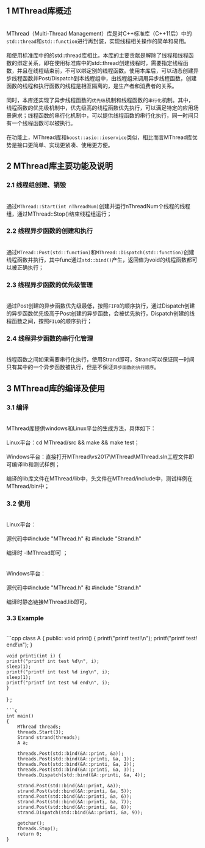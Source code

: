 ## 1 MThread库概述
<br> MThread（Multi-Thread Management）库是对C++标准库（C++11后）中的`std::thread`和`std::function`进行再封装，实现线程相关操作的简单和易用。 </br>
<br> 和使用标准库中的的std::thread库相比，本库的主要贡献是解除了线程和线程函数的绑定关系，即在使用标准库中的std::thread创建线程时，需要指定线程函数，并且在线程结束前，不可以绑定别的线程函数。使用本库后，可以动态创建异步线程函数并Post/Dispatch到本线程组中，由线程组来调用异步线程函数，创建函数的线程和执行函数的线程是相互隔离的，是生产者和消费者的关系。</br>
<br> 同时，本库还实现了异步线程函数的`优先级`机制和线程函数的`串行化`机制。其中，线程函数的优先级机制中，优先级高的线程函数优先执行，可以满足特定的应用场景需求；线程函数的串行化机制中，可以提供线程函数的串行化执行，同一时间只有一个线程函数可以被执行。</br>
<br> 在功能上，MThread库和`boost::asio::ioservice`类似，相比而言MThread库优势是接口更简单、实现更紧凑、使用更方便。</br>

## 2 MThread库主要功能及说明
  ### 2.1 线程组创建、销毁
  <br> 通过`MThread::Start(int nThreadNum)`创建并运行nThreadNum个线程的线程组，通过MThread::Stop()结束线程组运行；</br>
  ### 2.2 线程异步函数的创建和执行
  <br> 通过`MTread::Post(std::function)`和`MThread::Dispatch(std::function)`创建线程函数并执行，其中func通过`std::bind()`产生，返回值为void的线程函数都可以被正确执行；</br>
  ### 2.3 线程异步函数的优先级管理
  <br> 通过Post创建的异步函数优先级最低，按照`FIFO`的顺序执行，通过Dispatch创建的异步函数优先级高于Post创建的异步函数，会被优先执行，Dispatch创建的线程函数之间，按照`FILO`的顺序执行；</br>
  ### 2.4 线程异步函数的串行化管理
  <br> 线程函数之间如果需要串行化执行，使用Strand即可，Strand可以保证同一时间只有其中的一个异步函数被执行，但是不保证`异步函数的执行顺序`。</br>

## 3 MThread库的编译及使用
### 3.1 编译
<br>MThread库提供windows和Linux平台的生成方法，具体如下： </br>
<br>Linux平台：cd MThread/src && make && make test； </br>
<br>Windows平台：直接打开MThread\vs2017\MThread\MThread.sln工程文件即可编译lib和测试样例； </br>
<br>编译的lib库文件在MThread/lib中，头文件在MThread/include中，测试样例在MThread/bin中； </br>
### 3.2 使用
<br>Linux平台：</br>
<br>源代码中#include "MThread.h" 和 #include "Strand.h" </br>
<br>编译时 -lMThread即可 ；</br>
<br />
<br>Windows平台：</br>
<br>源代码中#include "MThread.h" 和 #include "Strand.h" </br>
<br>编译时静态链接MThread.lib即可。 </br>
### 3.3 Example
<br>
```cpp
class A
{
public:
    void print() {
        printf("printf test!\n");
        printf("printf test! end!\n");
    }

    void printi(int i) {
	printf("printf int test %d\n", i);
	sleep(1);
	printf("printf int test %d ing\n", i);
	sleep(1);
	printf("printf int test %d end\n", i);
    }
} ;  
```
```c
int main()  
{  
    MThread threads;  
    threads.Start(3);  
    Strand strand(threads);  
    A a;  

    threads.Post(std::bind(&A::print, &a));  
    threads.Post(std::bind(&A::printi, &a, 1));  
    threads.Post(std::bind(&A::printi, &a, 2));  
    threads.Post(std::bind(&A::printi, &a, 3));  
    threads.Dispatch(std::bind(&A::printi, &a, 4));  

    strand.Post(std::bind(&A::print, &a));  
    strand.Post(std::bind(&A::printi, &a, 5));  
    strand.Post(std::bind(&A::printi, &a, 6));  
    strand.Post(std::bind(&A::printi, &a, 7));  
    strand.Post(std::bind(&A::printi, &a, 8));  
    strand.Dispatch(std::bind(&A::printi, &a, 9));  
    
    getchar();  
    threads.Stop();  
    return 0;  
}  
```
<br />
